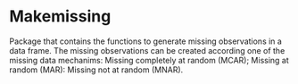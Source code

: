 # Makemissing

Package that contains the functions to generate missing observations in a data frame. The missing observations can be created according one of the missing data mechanims: Missing completely at random (MCAR); Missing at random (MAR): Missing not at random (MNAR). 
